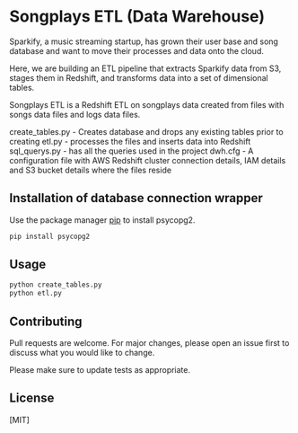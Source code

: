 # Songplays ETL (Data Warehouse)

Sparkify, a music streaming startup, has grown their user base and song database and want to move their processes and data onto the cloud. 

Here, we are building an ETL pipeline that extracts Sparkify data from S3, stages them in Redshift, and transforms data into a set of dimensional tables.

Songplays ETL is a Redshift ETL on songplays data created from files with songs data files and logs data files.

create_tables.py - Creates database and drops any existing tables prior to creating
etl.py - processes the files and inserts data into Redshift
sql_querys.py - has all the queries used in the project
dwh.cfg - A configuration file with AWS Redshift cluster connection details, IAM details and S3 bucket details where the files reside

## Installation of database connection wrapper

Use the package manager [pip](https://pip.pypa.io/en/stable/) to install psycopg2.

```bash
pip install psycopg2
```

## Usage

```bash
python create_tables.py
python etl.py
```

## Contributing
Pull requests are welcome. For major changes, please open an issue first to discuss what you would like to change.

Please make sure to update tests as appropriate.

## License
[MIT]
